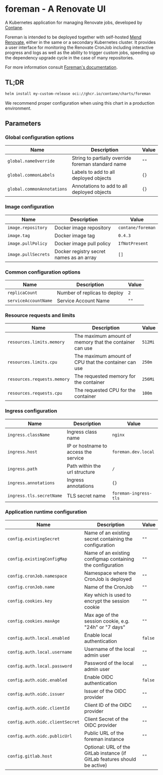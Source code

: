 # foreman - A Renovate UI

A Kubernetes application for managing Renovate jobs, developed by [Contane](https://contane.net).

Foreman is intended to be deployed together with self-hosted [Mend Renovate](https://www.mend.io/renovate/), either in
the same or a secondary Kubernetes cluster.
It provides a user interface for monitoring the Renovate CronJob including interactive progress and logs as well as the
ability to trigger custom jobs, speeding up the dependency upgrade cycle in the case of many repositories.

For more information consult [Foreman's documentation](https://github.com/contane/foreman).

## TL;DR

```bash
helm install my-custom-release oci://ghcr.io/contane/charts/foreman
```

We recommend proper configuration when using this chart in a production environment.

## Parameters

### Global configuration options

| Name                       | Description                                        | Value |
| -------------------------- | -------------------------------------------------- | ----- |
| `global.nameOverride`      | String to partially override foreman standard name | `""`  |
| `global.commonLabels`      | Labels to add to all deployed objects              | `{}`  |
| `global.commonAnnotations` | Annotations to add to all deployed objects         | `{}`  |

### Image configuration

| Name                | Description                              | Value             |
| ------------------- | ---------------------------------------- | ----------------- |
| `image.repository`  | Docker image repository                  | `contane/foreman` |
| `image.tag`         | Docker image tag                         | `0.4.3`           |
| `image.pullPolicy`  | Docker image pull policy                 | `IfNotPresent`    |
| `image.pullSecrets` | Docker registry secret names as an array | `[]`              |

### Common configuration options

| Name                 | Description                  | Value |
| -------------------- | ---------------------------- | ----- |
| `replicaCount`       | Number of replicas to deploy | `2`   |
| `serviceAccountName` | Service Account Name         | `""`  |

### Resource requests and limits

| Name                        | Description                                             | Value   |
| --------------------------- | ------------------------------------------------------- | ------- |
| `resources.limits.memory`   | The maximum amount of memory that the container can use | `512Mi` |
| `resources.limits.cpu`      | The maximum amount of CPU that the container can use    | `250m`  |
| `resources.requests.memory` | The requested memory for the container                  | `256Mi` |
| `resources.requests.cpu`    | The requested CPU for the container                     | `100m`  |

### Ingress configuration

| Name                     | Description                          | Value                 |
| ------------------------ | ------------------------------------ | --------------------- |
| `ingress.className`      | Ingress class name                   | `nginx`               |
| `ingress.host`           | IP or hostname to access the service | `foreman.dev.local`   |
| `ingress.path`           | Path within the url structure        | `/`                   |
| `ingress.annotations`    | Ingress annotations                  | `{}`                  |
| `ingress.tls.secretName` | TLS secret name                      | `foreman-ingress-tls` |

### Application runtime configuration

| Name                            | Description                                                                | Value   |
| ------------------------------- | -------------------------------------------------------------------------- | ------- |
| `config.existingSecret`         | Name of an existing secret containing the configuration                    | `""`    |
| `config.existingConfigMap`      | Name of an existing configmap containing the configuration                 | `""`    |
| `config.cronJob.namespace`      | Namespace where the CronJob is deployed                                    | `""`    |
| `config.cronJob.name`           | Name of the CronJob                                                        | `""`    |
| `config.cookies.key`            | Key which is used to encrypt the session cookie                            | `""`    |
| `config.cookies.maxAge`         | Max age of the session cookie, e.g. "24h" or "7 days"                      | `""`    |
| `config.auth.local.enabled`     | Enable local authentication                                                | `false` |
| `config.auth.local.username`    | Username of the local admin user                                           | `""`    |
| `config.auth.local.password`    | Password of the local admin user                                           | `""`    |
| `config.auth.oidc.enabled`      | Enable OIDC authentication                                                 | `false` |
| `config.auth.oidc.issuer`       | Issuer of the OIDC provider                                                | `""`    |
| `config.auth.oidc.clientId`     | Client ID of the OIDC provider                                             | `""`    |
| `config.auth.oidc.clientSecret` | Client Secret of the OIDC provider                                         | `""`    |
| `config.auth.oidc.publicUrl`    | Public URL of the foreman instance                                         | `""`    |
| `config.gitlab.host`            | Optional: URL of the GitLab instance (if GitLab features should be active) | `""`    |
